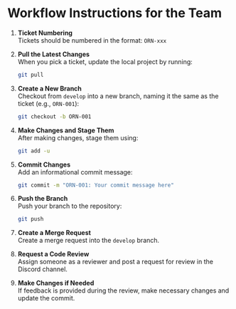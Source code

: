 
# Workflow Instructions for the Team

1. **Ticket Numbering**  
   Tickets should be numbered in the format: `ORN-xxx`

2. **Pull the Latest Changes**  
   When you pick a ticket, update the local project by running:  
   ```bash
   git pull
   ```

3. **Create a New Branch**  
   Checkout from `develop` into a new branch, naming it the same as the ticket (e.g., `ORN-001`):  
   ```bash
   git checkout -b ORN-001
   ```

4. **Make Changes and Stage Them**  
   After making changes, stage them using:  
   ```bash
   git add -u
   ```

5. **Commit Changes**  
   Add an informational commit message:  
   ```bash
   git commit -m "ORN-001: Your commit message here"
   ```

6. **Push the Branch**  
   Push your branch to the repository:  
   ```bash
   git push
   ```

7. **Create a Merge Request**  
   Create a merge request into the `develop` branch.

8. **Request a Code Review**  
   Assign someone as a reviewer and post a request for review in the Discord channel.

9. **Make Changes if Needed**  
   If feedback is provided during the review, make necessary changes and update the commit.
